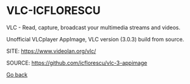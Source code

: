 # VLC-ICFLORESCU

 VLC - Read, capture, broadcast your multimedia streams and videos.
 
 Unofficial VLCplayer AppImage, VLC version (3.0.3) build from source.
 
 SITE: https://www.videolan.org/vlc/

 SOURCE: https://github.com/icflorescu/vlc-3-appimage

 [Go back](https://portable-linux-apps.github.io/apps.html)
